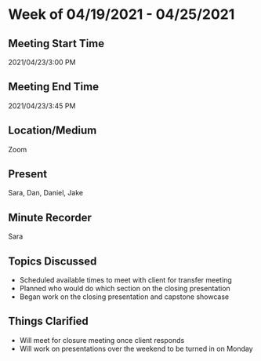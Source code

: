 # Week of 04/19/2021 - 04/25/2021

## Meeting Start Time

2021/04/23/3:00 PM

## Meeting End Time

2021/04/23/3:45 PM

## Location/Medium

Zoom

## Present

Sara, Dan, Daniel, Jake

## Minute Recorder
Sara

## Topics Discussed

- Scheduled available times to meet with client for transfer meeting
- Planned who would do which section on the closing presentation
- Began work on the closing presentation and capstone showcase


## Things Clarified
- Will meet for closure meeting once client responds
- Will work on presentations over the weekend to be turned in on Monday
